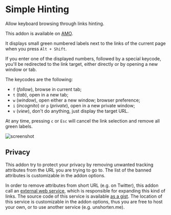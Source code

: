 # Simple Hinting

Allow keyboard browsing through links hinting.

This addon is available on
[AMO](https://addons.mozilla.org/en-US/firefox/addon/simple-hinting/).

It displays small green numbered labels next to the links of the current
page when you press `Alt + Shift`.

If you enter one of the displayed numbers, followed by a special
keycode, you'll be redirected to the link target, either directly or by
opening a new window or tab.

The keycodes are the following:

- `f` (*follow*), browse in current tab;
- `t` (*tab*), open in a new tab;
- `w` (*window*), open either a new window;
  browser preference;
- `i` (*incognito*) or `p` (*private*), open in a new private window;
- `v` (*view*), don't do anything, just display the target URL.

At any time, pressing `c` or `Esc` will cancel the link selection and
remove all green labels.

![screenshot](https://git.deparis.io/simple_hinting/plain/img/screen.png)

## Privacy

This addon try to protect your privacy by removing unwanted tracking
attributes from the URL you are trying to go to. The list of the banned
attributes is customizable in the addon options.

In order to remove attributes from short URL (e.g. on Twitter), this
addon call an [external web service](https://deparis.io/unshorten.php),
which is responsible for expanding this kind of links. The source code
of this service is available [as a gist](https://gist.github.com/milouse/11104731f2184c4cf84376e9b5fecd85).
The location of this service is customizable in the addon options, thus
you are free to host your own, or to use another service
(e.g. unshorten.me).
